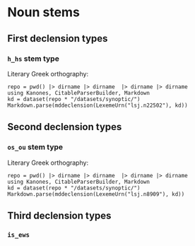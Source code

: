 # Noun stems

## First declension types

### `h_hs` stem type

Literary Greek orthography:

```@eval
repo = pwd() |> dirname |> dirname  |> dirname |> dirname
using Kanones, CitableParserBuilder, Markdown
kd = dataset(repo * "/datasets/synoptic/")
Markdown.parse(mddeclension(LexemeUrn("lsj.n22502"), kd))
```



## Second declension types


### `os_ou` stem type


Literary Greek orthography:

```@eval
repo = pwd() |> dirname |> dirname  |> dirname |> dirname
using Kanones, CitableParserBuilder, Markdown
kd = dataset(repo * "/datasets/synoptic/")
Markdown.parse(mddeclension(LexemeUrn("lsj.n8909"), kd))
```


## Third declension types


### `is_ews`

